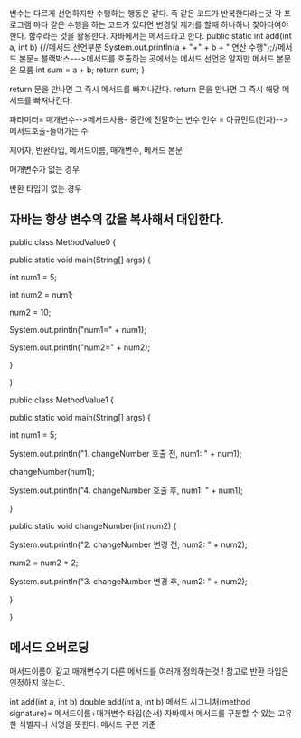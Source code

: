 변수는 다르게 선언하지만 수행하는 행동은 같다. 
즉 같은 코드가 반복한다라는것 각 프로그램 마다 같은 수행을 하는 코드가 있다면 변경및 제거를 할때 하나하나 찾아다여야한다. 
함수라는 것을 활용한다.
자바에서는 메서드라고 한다.
public static int add(int a, int b) {//메서드 선언부분
 System.out.println(a + "+" + b + " 연산 수행");//메서드 본문= 블랙박스--->메서드를 호출하는 곳에서는 메서드 선언은 알지만 메서드 본문은 모름
 int sum = a + b;
 return sum;
}

return 문을 만나면 그 즉시 메서드를 빠져나간다.
return 문을 만나면 그 즉시 해당 메서드를 빠져나간다.

파라미터= 매개변수-->메서드사용- 중간에 전달하는 변수
인수 = 아규먼트(인자)-->메서드호출-들어가는 수


제어자, 반환타입, 메서드이름, 매개변수, 메서드 본문

매개변수가 없는 경우

반환 타입이 없는 경우


## **자바는 항상 변수의 값을 복사해서 대입한다.**
public class MethodValue0 {

 public static void main(String[] args) {
 
 int num1 = 5;
 
 int num2 = num1;
 
 num2 = 10;
 
 System.out.println("num1=" + num1);
 
 System.out.println("num2=" + num2);
 
 }
 
}




public class MethodValue1 {

 public static void main(String[] args) {
 
 int num1 = 5;
 
 System.out.println("1. changeNumber 호출 전, num1: " + num1);
 
 changeNumber(num1);
 
 System.out.println("4. changeNumber 호출 후, num1: " + num1);
 
 }
 
 public static void changeNumber(int num2) {
 
 System.out.println("2. changeNumber 변경 전, num2: " + num2);
 
 num2 = num2 * 2;
 
 System.out.println("3. changeNumber 변경 후, num2: " + num2);
 
 }
 
}


## 메서드 오버로딩

매서드이름이 같고 매개변수가 다른 메서드를 여러개 정의하는것 !
참고로 반환 타입은 인정하지 않는다.

int add(int a, int b)
double add(int a, int b)
메서드 시그니처(method signature)= 메서드이름+매개변수 타입(순서)
자바에서 메서드를 구분할 수 있는 고유한 식별자나 서명을 뜻한다.  메서드 구분 기준
